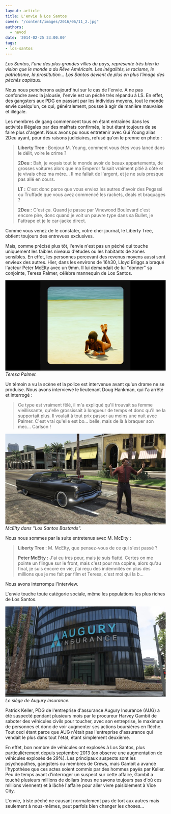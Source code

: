 ```yaml
---
layout: article
title: L'envie à Los Santos
cover: "/content/images/2016/06/11_2.jpg"
authors:
  - nevod
date: '2014-02-25 23:00:00'
tags:
- los-santos
---
```


_Los Santos, l'une des plus grandes villes du pays, représente très bien la vision que le monde a du Rêve Américain. Les inégalités, le racisme, le patriotisme, la prostitution... Los Santos devient de plus en plus l'image des péchés capitaux._

Nous nous pencherons aujourd'hui sur le cas de l'envie. A ne pas confondre avec la jalousie, l'envie est un péché très répandu à LS. En effet, des gangsters aux PDG en passant par les individus moyens, tout le monde envie quelqu'un, ce qui, généralement, pousse à agir de manière mauvaise et illégale.

Les membres de gang commencent tous en étant entraînés dans les activités illégales par des malfrats confirmés, le but étant toujours de se faire plus d'argent. Nous avons pu nous entretenir avec Gui Young alias 2Deu ayant, pour des raisons judiciaires, refusé qu'on le prenne en photo :

> **Liberty Tree :** Bonjour M. Young, comment vous êtes vous lancé dans le délit, voire le crime ?
> 
> **2Deu :** Bah, je voyais tout le monde avoir de beaux appartements, de grosses voitures alors que ma Emperor faisait vraiment pitié à côté et je vivais chez ma mère... Il me fallait de l'argent, et je ne suis presque pas allé en cours.
> 
> **LT :** C'est donc parce que vous enviez les autres d'avoir des Pegassi ou Truffade que vous avez commencé les rackets, deals et braquages ?
> 
> **2Deu :** C'est ça. Quand je passe par Vinewood Boulevard c'est encore pire, donc quand je voit un pauvre type dans sa Bullet, je l'attrape et je le car-jacke direct.

Comme vous venez de le constater, votre cher journal, le Liberty Tree, obtient toujours des entrevues exclusives.

Mais, comme précisé plus tôt, l'envie n'est pas un péché qui touche uniquement les faibles niveaux d'études ou les habitants de zones sensibles. En effet, les personnes percevant des revenus moyens aussi sont envieux des autres. Hier, dans les environs de 16h30, Lloyd Briggs a braqué l'acteur Peter McElty avec un 9mm. Il lui demandait de lui "donner" sa conjointe, Teresa Palmer, célèbre mannequin de Los Santos.

![Teresa Palmer.](/content/images/2016/06/11_2_0.jpg)
_Teresa Palmer._

Un témoin a vu la scène et la police est intervenue avant qu'un drame ne se produise. Nous avons interviewé le lieutenant Doug Hankman, qui l'a arrêté et interrogé :

> Ce type est vraiment fêlé, il m'a expliqué qu'il trouvait sa femme vieillissante, qu'elle grossissait à longueur de temps et donc qu'il ne la supportait plus. Il voulait à tout prix passer au moins une nuit avec Palmer. C'est vrai qu'elle est bo... belle, mais de là à braquer son mec... Carlson !

![McElty dans "Los Santos Bastards".](/content/images/2016/06/11_1.jpg)
_McElty dans "Los Santos Bastards"._

Nous nous sommes par la suite entretenus avec M. McElty :

> **Liberty Tree :** M. McElty, que pensez-vous de ce qui s'est passé ?
> 
> **Peter McElty :** J'ai eu très peur, mais je suis flatté. Certes on me pointe un flingue sur le front, mais c'est pour ma copine, alors qu'au final, je suis encore en vie, j'ai reçu des indemnités en plus des millions que je me fait par film et Teresa, c'est moi qui la b...

Nous avons interrompu l'interview.

L'envie touche toute catégorie sociale, même les populations les plus riches de Los Santos.

![Le siège de Augury Insurance.](/content/images/2016/06/11_3.jpg)
_Le siège de Augury Insurance._

Patrick Keller, PDG de l'entreprise d'assurance Augury Insurance (AUG) a été suspecté pendant plusieurs mois par le procureur Harvey Gambit de saboter des véhicules civils pour toucher, avec son entreprise, le maximum de personnes et donc de voir augmenter ses actions boursières en flèche. Tout ceci étant parce que AUG n'était pas l'entreprise d'assurance qui vendait le plus dans tout l'état, étant simplement deuxième.

En effet, bon nombre de véhicules ont explosés à Los Santos, plus particulièrement depuis septembre 2013 (on observe une augmentation de véhicules explosés de 29%). Les principaux suspects sont les psychopathes, gangsters ou membres de Crews, mais Gambit a avancé l'hypothèse que ces actes soient commis par des hommes payés par Keller. Peu de temps avant d'interroger un suspect sur cette affaire, Gambit a touché plusieurs millions de dollars (nous ne savons toujours pas d'où ces millions viennent) et à lâché l'affaire pour aller vivre paisiblement à Vice City.

L'envie, triste péché ne causant normalement pas de tort aux autres mais seulement à nous-mêmes, peut parfois bien changer les choses...